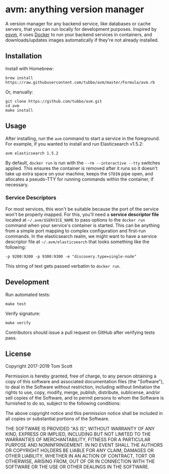 # avm: anything version manager

A version manager for any backend service, like databases or cache
servers, that you can run locally for development purposes. Inspired by
[esvm][], it uses [Docker][] to run your backend services in containers,
and downloads/updates images automatically if they're not already installed.

## Installation

Install with Homebrew:

    brew install https://raw.githubusercontent.com/tubbo/avm/master/Formula/avm.rb

Or, manually:

    git clone https://github.com/tubbo/avm.git
    cd avm
    make install

## Usage

After installing, run the `avm` command to start a service in the
foreground. For example, if you wanted to install and run Elasticsearch
v1.5.2:

    avm elasticsearch 1.5.2

By default, `docker run` is run with the `--rm --interactive --tty` switches
applied. This ensures the container is removed after it runs so it doesn't take up
extra space on your machine, keeps the `STDIN` pipe open, and allocates
a pseudo-TTY for running commands within the container, if necessary.

### Service Descriptors

For most services, this won't be suitable because the port of the
service won't be properly mapped. For this, you'll need a **service
descriptor file** located at `~/.avm/$SERVICE_NAME` to pass options to
the `docker run` command when your service's container is started. This
can be anything from a simple port mapping to complex configuration and
first-run commands. In the elasticsearch realm, we might want to have a
service descriptor file at `~/.avm/elasticsearch` that looks something
like the following:

    -p 9200:9200 -p 9300:9300 -e "discovery.type=single-node"

This string of text gets passed verbatim to `docker run`.

## Development

Run automated tests:

    make test

Verify signature:

    make verify

Contributors should issue a pull request on GitHub after verifying tests
pass.

## License

Copyright 2017-2019 Tom Scott

Permission is hereby granted, free of charge, to any person obtaining a copy of this software and associated documentation files (the "Software"), to deal in the Software without restriction, including without limitation the rights to use, copy, modify, merge, publish, distribute, sublicense, and/or sell copies of the Software, and to permit persons to whom the Software is furnished to do so, subject to the following conditions:

The above copyright notice and this permission notice shall be included in all copies or substantial portions of the Software.

THE SOFTWARE IS PROVIDED "AS IS", WITHOUT WARRANTY OF ANY KIND, EXPRESS OR IMPLIED, INCLUDING BUT NOT LIMITED TO THE WARRANTIES OF MERCHANTABILITY, FITNESS FOR A PARTICULAR PURPOSE AND NONINFRINGEMENT. IN NO EVENT SHALL THE AUTHORS OR COPYRIGHT HOLDERS BE LIABLE FOR ANY CLAIM, DAMAGES OR OTHER LIABILITY, WHETHER IN AN ACTION OF CONTRACT, TORT OR OTHERWISE, ARISING FROM, OUT OF OR IN CONNECTION WITH THE SOFTWARE OR THE USE OR OTHER DEALINGS IN THE SOFTWARE.

[esvm]: https://github.com/elastic/esvm
[Docker]: https://www.docker.com
